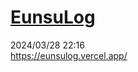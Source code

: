 
[EunsuLog](http://www.google.co.kr)
============
2024/03/28 22:16 </br>
https://eunsulog.vercel.app/
